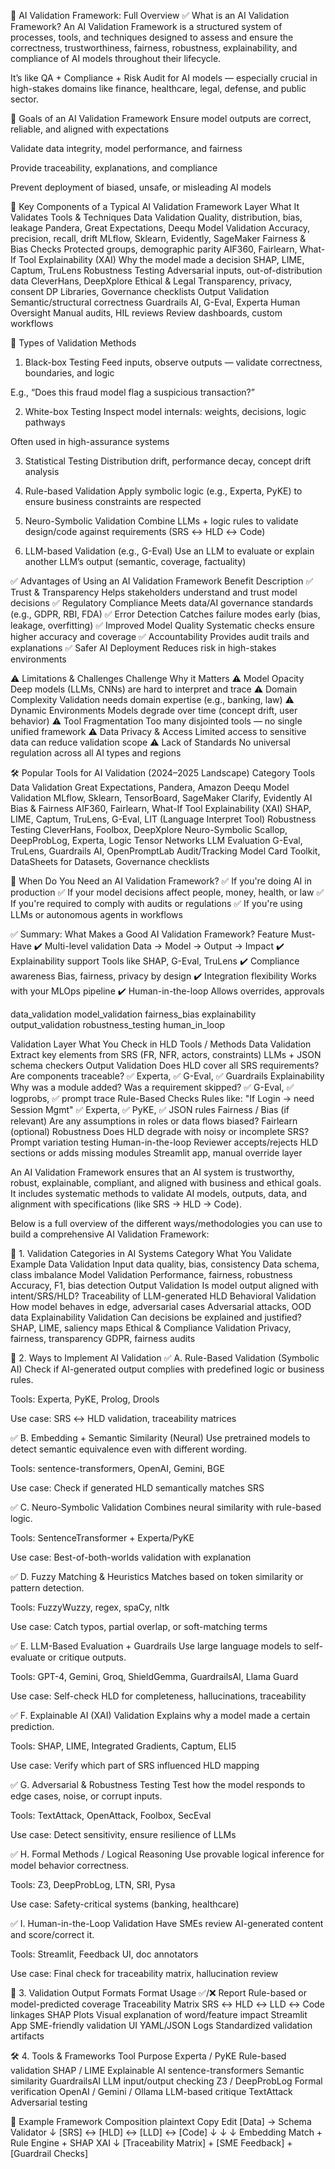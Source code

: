 🧠 AI Validation Framework: Full Overview
✅ What is an AI Validation Framework?
An AI Validation Framework is a structured system of processes, tools, and techniques designed to assess and ensure the correctness, trustworthiness, fairness, robustness, explainability, and compliance of AI models throughout their lifecycle.

It’s like QA + Compliance + Risk Audit for AI models — especially crucial in high-stakes domains like finance, healthcare, legal, defense, and public sector.

🎯 Goals of an AI Validation Framework
Ensure model outputs are correct, reliable, and aligned with expectations

Validate data integrity, model performance, and fairness

Provide traceability, explanations, and compliance

Prevent deployment of biased, unsafe, or misleading AI models

🧩 Key Components of a Typical AI Validation Framework
Layer	What It Validates	Tools & Techniques
Data Validation	Quality, distribution, bias, leakage	Pandera, Great Expectations, Deequ
Model Validation	Accuracy, precision, recall, drift	MLflow, Sklearn, Evidently, SageMaker
Fairness & Bias Checks	Protected groups, demographic parity	AIF360, Fairlearn, What-If Tool
Explainability (XAI)	Why the model made a decision	SHAP, LIME, Captum, TruLens
Robustness Testing	Adversarial inputs, out-of-distribution data	CleverHans, DeepXplore
Ethical & Legal	Transparency, privacy, consent	DP Libraries, Governance checklists
Output Validation	Semantic/structural correctness	Guardrails AI, G-Eval, Experta
Human Oversight	Manual audits, HIL reviews	Review dashboards, custom workflows

🔄 Types of Validation Methods
1. Black-box Testing
Feed inputs, observe outputs — validate correctness, boundaries, and logic

E.g., “Does this fraud model flag a suspicious transaction?”

2. White-box Testing
Inspect model internals: weights, decisions, logic pathways

Often used in high-assurance systems

3. Statistical Testing
Distribution drift, performance decay, concept drift analysis

4. Rule-based Validation
Apply symbolic logic (e.g., Experta, PyKE) to ensure business constraints are respected

5. Neuro-Symbolic Validation
Combine LLMs + logic rules to validate design/code against requirements (SRS ↔ HLD ↔ Code)

6. LLM-based Validation (e.g., G-Eval)
Use an LLM to evaluate or explain another LLM’s output (semantic, coverage, factuality)

✅ Advantages of Using an AI Validation Framework
Benefit	Description
✅ Trust & Transparency	Helps stakeholders understand and trust model decisions
✅ Regulatory Compliance	Meets data/AI governance standards (e.g., GDPR, RBI, FDA)
✅ Error Detection	Catches failure modes early (bias, leakage, overfitting)
✅ Improved Model Quality	Systematic checks ensure higher accuracy and coverage
✅ Accountability	Provides audit trails and explanations
✅ Safer AI Deployment	Reduces risk in high-stakes environments

⚠️ Limitations & Challenges
Challenge	Why it Matters
⚠️ Model Opacity	Deep models (LLMs, CNNs) are hard to interpret and trace
⚠️ Domain Complexity	Validation needs domain expertise (e.g., banking, law)
⚠️ Dynamic Environments	Models degrade over time (concept drift, user behavior)
⚠️ Tool Fragmentation	Too many disjointed tools — no single unified framework
⚠️ Data Privacy & Access	Limited access to sensitive data can reduce validation scope
⚠️ Lack of Standards	No universal regulation across all AI types and regions

🛠️ Popular Tools for AI Validation (2024–2025 Landscape)
Category	Tools
Data Validation	Great Expectations, Pandera, Amazon Deequ
Model Validation	MLflow, Sklearn, TensorBoard, SageMaker Clarify, Evidently AI
Bias & Fairness	AIF360, Fairlearn, What-If Tool
Explainability (XAI)	SHAP, LIME, Captum, TruLens, G-Eval, LIT (Language Interpret Tool)
Robustness Testing	CleverHans, Foolbox, DeepXplore
Neuro-Symbolic	Scallop, DeepProbLog, Experta, Logic Tensor Networks
LLM Evaluation	G-Eval, TruLens, Guardrails AI, OpenPromptLab
Audit/Tracking	Model Card Toolkit, DataSheets for Datasets, Governance checklists

📌 When Do You Need an AI Validation Framework?
✅ If you're doing AI in production
✅ If your model decisions affect people, money, health, or law
✅ If you're required to comply with audits or regulations
✅ If you're using LLMs or autonomous agents in workflows

✅ Summary: What Makes a Good AI Validation Framework?
Feature	Must-Have
✔️ Multi-level validation	Data → Model → Output → Impact
✔️ Explainability support	Tools like SHAP, G-Eval, TruLens
✔️ Compliance awareness	Bias, fairness, privacy by design
✔️ Integration flexibility	Works with your MLOps pipeline
✔️ Human-in-the-loop	Allows overrides, approvals


data_validation
model_validation
fairness_bias
explainability
output_validation
robustness_testing
human_in_loop


Validation Layer	    What You Check in HLD	                                        Tools / Methods
Data Validation	        Extract key elements from SRS (FR, NFR, actors, constraints)	LLMs + JSON schema checkers
Output Validation	    Does HLD cover all SRS requirements? Are components traceable?	✅ Experta, ✅ G-Eval, ✅ Guardrails
Explainability	        Why was a module added? Was a requirement skipped?	            ✅ G-Eval, ✅ logprobs, ✅ prompt trace
Rule-Based Checks	    Rules like: "If Login → need Session Mgmt"	                    ✅ Experta, ✅ PyKE, ✅ JSON rules
Fairness / Bias	        (if relevant) Are any assumptions in roles or data flows biased?	Fairlearn (optional)
Robustness	            Does HLD degrade with noisy or incomplete SRS?	                Prompt variation testing
Human-in-the-loop	    Reviewer accepts/rejects HLD sections or adds missing modules	Streamlit app, manual override layer


An AI Validation Framework ensures that an AI system is trustworthy, robust, explainable, compliant, and aligned with business and ethical goals. It includes systematic methods to validate AI models, outputs, data, and alignment with specifications (like SRS → HLD → Code).

Below is a full overview of the different ways/methodologies you can use to build a comprehensive AI Validation Framework:

🧠 1. Validation Categories in AI Systems
Category	What You Validate	Example
Data Validation	Input data quality, bias, consistency	Data schema, class imbalance
Model Validation	Performance, fairness, robustness	Accuracy, F1, bias detection
Output Validation	Is model output aligned with intent/SRS/HLD?	Traceability of LLM-generated HLD
Behavioral Validation	How model behaves in edge, adversarial cases	Adversarial attacks, OOD data
Explainability Validation	Can decisions be explained and justified?	SHAP, LIME, saliency maps
Ethical & Compliance Validation	Privacy, fairness, transparency	GDPR, fairness audits

🚀 2. Ways to Implement AI Validation
✅ A. Rule-Based Validation (Symbolic AI)
Check if AI-generated output complies with predefined logic or business rules.

Tools: Experta, PyKE, Prolog, Drools

Use case: SRS ↔ HLD validation, traceability matrices

✅ B. Embedding + Semantic Similarity (Neural)
Use pretrained models to detect semantic equivalence even with different wording.

Tools: sentence-transformers, OpenAI, Gemini, BGE

Use case: Check if generated HLD semantically matches SRS

✅ C. Neuro-Symbolic Validation
Combines neural similarity with rule-based logic.

Tools: SentenceTransformer + Experta/PyKE

Use case: Best-of-both-worlds validation with explanation

✅ D. Fuzzy Matching & Heuristics
Matches based on token similarity or pattern detection.

Tools: FuzzyWuzzy, regex, spaCy, nltk

Use case: Catch typos, partial overlap, or soft-matching terms

✅ E. LLM-Based Evaluation + Guardrails
Use large language models to self-evaluate or critique outputs.

Tools: GPT-4, Gemini, Groq, ShieldGemma, GuardrailsAI, Llama Guard

Use case: Self-check HLD for completeness, hallucinations, traceability

✅ F. Explainable AI (XAI) Validation
Explains why a model made a certain prediction.

Tools: SHAP, LIME, Integrated Gradients, Captum, ELI5

Use case: Verify which part of SRS influenced HLD mapping

✅ G. Adversarial & Robustness Testing
Test how the model responds to edge cases, noise, or corrupt inputs.

Tools: TextAttack, OpenAttack, Foolbox, SecEval

Use case: Detect sensitivity, ensure resilience of LLMs

✅ H. Formal Methods / Logical Reasoning
Use provable logical inference for model behavior correctness.

Tools: Z3, DeepProbLog, LTN, SRI, Pysa

Use case: Safety-critical systems (banking, healthcare)

✅ I. Human-in-the-Loop Validation
Have SMEs review AI-generated content and score/correct it.

Tools: Streamlit, Feedback UI, doc annotators

Use case: Final check for traceability matrix, hallucination review

🧱 3. Validation Output Formats
Format	Usage
✅/❌ Report	Rule-based or model-predicted coverage
Traceability Matrix	SRS ↔ HLD ↔ LLD ↔ Code linkages
SHAP Plots	Visual explanation of word/feature impact
Streamlit App	SME-friendly validation UI
YAML/JSON Logs	Standardized validation artifacts

🛠️ 4. Tools & Frameworks
Tool	Purpose
Experta / PyKE	Rule-based validation
SHAP / LIME	Explainable AI
sentence-transformers	Semantic similarity
GuardrailsAI	LLM input/output checking
Z3 / DeepProbLog	Formal verification
OpenAI / Gemini / Ollama	LLM-based critique
TextAttack	Adversarial testing

🎯 Example Framework Composition
plaintext
Copy
Edit
[Data] → Schema Validator
   ↓
[SRS] ↔ [HLD] ↔ [LLD] ↔ [Code]
   ↓          ↓          ↓
Embedding Match  +  Rule Engine + SHAP XAI
   ↓
[Traceability Matrix] + [SME Feedback] + [Guardrail Checks]